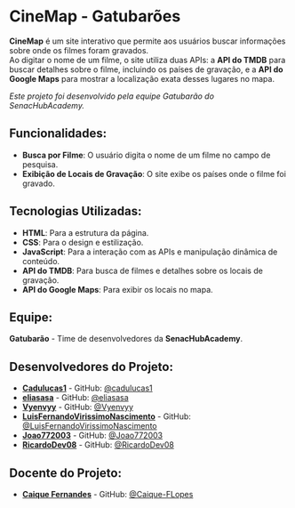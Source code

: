 # CineMap - Gatubarões

**CineMap** é um site interativo que permite aos usuários buscar informações sobre onde os filmes foram gravados.  
Ao digitar o nome de um filme, o site utiliza duas APIs: a **API do TMDB** para buscar detalhes sobre o filme, incluindo os países de gravação, e a **API do Google Maps** para mostrar a localização exata desses lugares no mapa.

*Este projeto foi desenvolvido pela equipe Gatubarão do SenacHubAcademy.*

## Funcionalidades:

- **Busca por Filme**: O usuário digita o nome de um filme no campo de pesquisa.
- **Exibição de Locais de Gravação**: O site exibe os países onde o filme foi gravado.

## Tecnologias Utilizadas:

- **HTML**: Para a estrutura da página.
- **CSS**: Para o design e estilização.
- **JavaScript**: Para a interação com as APIs e manipulação dinâmica de conteúdo.
- **API do TMDB**: Para busca de filmes e detalhes sobre os locais de gravação.
- **API do Google Maps**: Para exibir os locais no mapa.

## Equipe:

**Gatubarão** - Time de desenvolvedores da **SenacHubAcademy**.

## Desenvolvedores do Projeto:

- **[Cadulucas1](https://github.com/cadulucas1)** - GitHub: [@cadulucas1](https://github.com/cadulucas1)
- **[eliasasa](https://github.com/eliasasa)** - GitHub: [@eliasasa](https://github.com/eliasasa)
- **[Vyenvyy](https://github.com/Vyenvyy)** - GitHub: [@Vyenvyy](https://github.com/Vyenvyy)
- **[LuisFernandoVirissimoNascimento](https://github.com/LuisFernandoVirissimoNascimento)** - GitHub: [@LuisFernandoVirissimoNascimento](https://github.com/LuisFernandoVirissimoNascimento)
- **[Joao772003](https://github.com/Joao772003)** - GitHub: [@Joao772003](https://github.com/Joao772003)
- **[RicardoDev08](https://github.com/RicardoDev08)** - GitHub: [@RicardoDev08](https://github.com/RicardoDev08)

## Docente do Projeto:
- **[Caique Fernandes](https://github.com/Caique-FLopes)** - GitHub: [@Caique-FLopes](https://github.com/Caique-FLopes)

